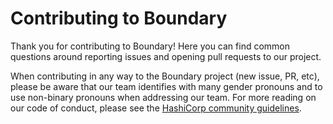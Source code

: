 # Contributing to Boundary

Thank you for contributing to Boundary! Here you can find common questions around reporting issues and opening
pull requests to our project.

When contributing in any way to the Boundary project (new issue, PR, etc), please be aware that our team identifies with many gender pronouns and to use non-binary pronouns when addressing our team. For more reading on our code of conduct, please see the [HashiCorp community guidelines](https://www.hashicorp.com/community-guidelines). 
